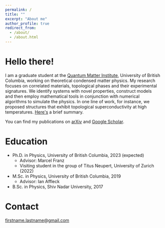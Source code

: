 ```yaml
---
permalink: /
title: ""
excerpt: "About me"
author_profile: true
redirect_from:
  - /about/
  - /about.html
---
```


Hello there!
======

I am a graduate student at the [Quantum Matter Institute](https://qmi.ubc.ca), University of British Columbia, working on theoretical condensed matter physics. My research focuses on correlated materials, topological phases and their experimental signatures. We identify systems with novel properties, construct models and then employ mathematical tools in conjunction with numerical algorithms to simulate the physics. In one line of work, for instance, we proposed structures that exhibit topological superconductivity at high temperatures. [Here's](https://ttummuru.github.io/research/) a brief summary.

You can find my publications on [arXiv](https://arxiv.org/search/?query=Tarun+Tummuru&searchtype=author&abstracts=show&order=-announced_date_first&size=50&date-date_type=submitted_date) and [Google Scholar](https://scholar.google.ca/citations?hl=en&user=WG2IsFYAAAAJ).


Education
======
* Ph.D. in Physics, University of British Columbia, 2023 (expected)
  * Advisor: Marcel Franz
  * Visiting student in the group of Titus Neupert, University of Zurich (2022)
* M.Sc. in Physics, University of British Columbia, 2019
  * Advisor: Ian Affleck
* B.Sc. in Physics, Shiv Nadar University, 2017

<!---

Skills
======
* Python, Mathematica, C++, and LaTeX.


Teaching
======
Conducted tutorials and help sessions for: Mechanics I (PHYS170), Enriched Physics I (PHYS107), Energy and Waves (PHYS101), Intro to Physics II (PHY102)

--->

Contact
======
firstname.lastname@gmail.com
